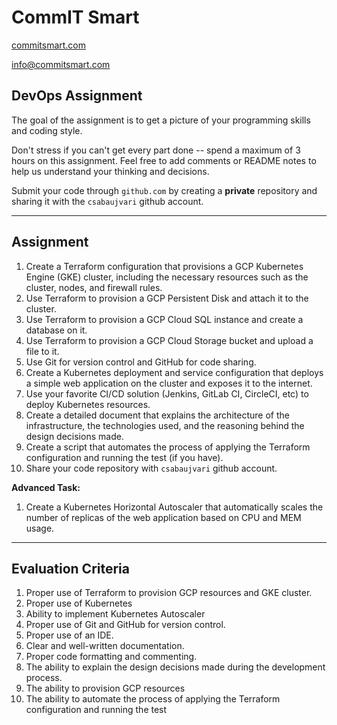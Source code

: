 # CommIT Smart

[commitsmart.com](https://commitsmart.com)

[info@commitsmart.com](mailto:info@commitsmart.com)

## DevOps Assignment

The goal of the assignment is to get a picture of your programming skills and coding style.

Don't stress if you can't get every part done -- spend a maximum of 3 hours on this assignment. Feel free to add comments or README notes to help us understand your thinking and decisions.

Submit your code through `github.com` by creating a **private** repository and sharing it with the `csabaujvari` github account.

---

## Assignment

1. Create a Terraform configuration that provisions a GCP Kubernetes Engine (GKE) cluster, including the necessary resources such as the cluster, nodes, and firewall rules.
1. Use Terraform to provision a GCP Persistent Disk and attach it to the cluster.
1. Use Terraform to provision a GCP Cloud SQL instance and create a database on it.
1. Use Terraform to provision a GCP Cloud Storage bucket and upload a file to it.
1. Use Git for version control and GitHub for code sharing.
1. Create a Kubernetes deployment and service configuration that deploys a simple web application on the cluster and exposes it to the internet.
1. Use your favorite CI/CD solution (Jenkins, GitLab CI, CircleCI, etc) to deploy Kubernetes resources.
1. Create a detailed document that explains the architecture of the infrastructure, the technologies used, and the reasoning behind the design decisions made.
1. Create a script that automates the process of applying the Terraform configuration and running the test (if you have).
1. Share your code repository with `csabaujvari` github account.

**Advanced Task:**

1. Create a Kubernetes Horizontal Autoscaler that automatically scales the number of replicas of the web application based on CPU and MEM usage.

---

## Evaluation Criteria

1. Proper use of Terraform to provision GCP resources and GKE cluster.
1. Proper use of Kubernetes
1. Ability to implement Kubernetes Autoscaler
1. Proper use of Git and GitHub for version control.
1. Proper use of an IDE.
1. Clear and well-written documentation.
1. Proper code formatting and commenting.
1. The ability to explain the design decisions made during the development process.
1. The ability to provision GCP resources
1. The ability to automate the process of applying the Terraform configuration and running the test
